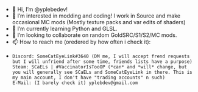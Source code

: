 - 👋 Hi, I’m @yplebedev!
- 👀 I’m interested in modding and coding! I work in Source and make occasional MC mods (Mostly texture packs and var edits of shaders)
- 🌱 I’m currently learning Python and GLSL.
- 💞️ I’m looking to collaborate on random GoldSRC/S1/S2/MC mods.
- 📫 How to reach me (oredered by how often i check it): 
-     Discord: SomeCatEyeLink#3640 (DM me, I will accept frend requests but I will unfriend after some time, friends lists have a purpose)
      Steam: SCaELs | #VaccinatorIsTooOP (*can* and *will* change, but you will generally see SCaELs and SomeCatEyeLink in there. This is my main account, I don't have "trading accounts" n such)
      E-Mail: (I barely check it) yplebdev@gmail.com
      
<!---
yplebedev/yplebedev is a ✨ special ✨ repository because its `README.md` (this file) appears on your GitHub profile.
You can click the Preview link to take a look at your changes.
--->
